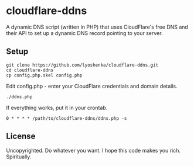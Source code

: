 # cloudflare-ddns

A dynamic DNS script (written in PHP) that uses CloudFlare's free DNS and their API to set up a dynamic DNS record pointing to your server.

## Setup

```
git clone https://github.com/lyoshenka/cloudflare-ddns.git
cd cloudflare-ddns
cp config.php.skel config.php
```
Edit config.php - enter your CloudFlare credentials and domain details.

```
./ddns.php
```

If everything works, put it in your crontab.

```
0 * * * * /path/to/cloudflare-ddns/ddns.php -s
``` 

## License

Uncopyrighted. Do whatever you want. I hope this code makes you rich. Spiritually.
